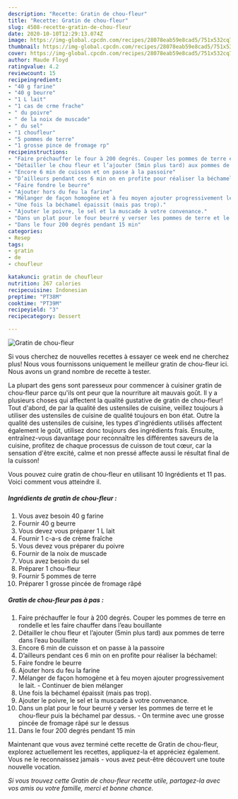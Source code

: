```yaml
---
description: "Recette: Gratin de chou-fleur"
title: "Recette: Gratin de chou-fleur"
slug: 4508-recette-gratin-de-chou-fleur
date: 2020-10-10T12:29:13.074Z
image: https://img-global.cpcdn.com/recipes/28078eab59e8cad5/751x532cq70/gratin-de-chou-fleur-photo-principale-de-la-recette.jpg
thumbnail: https://img-global.cpcdn.com/recipes/28078eab59e8cad5/751x532cq70/gratin-de-chou-fleur-photo-principale-de-la-recette.jpg
cover: https://img-global.cpcdn.com/recipes/28078eab59e8cad5/751x532cq70/gratin-de-chou-fleur-photo-principale-de-la-recette.jpg
author: Maude Floyd
ratingvalue: 4.2
reviewcount: 15
recipeingredient:
- "40 g farine"
- "40 g beurre"
- "1 L lait"
- "1 cas de crme frache"
- " du poivre"
- " de la noix de muscade"
- " du sel"
- "1 choufleur"
- "5 pommes de terre"
- "1 grosse pince de fromage rp"
recipeinstructions:
- "Faire préchauffer le four à 200 degrés. Couper les pommes de terre en rondelle et les faire chauffer dans l’eau bouillante"
- "Détailler le chou fleur et l’ajouter (5min plus tard) aux pommes de terre dans l’eau bouillante"
- "Encore 6 min de cuisson et on passe à la passoire"
- "D’ailleurs pendant ces 6 min on en profite pour réaliser la béchamel:"
- "Faire fondre le beurre"
- "Ajouter hors du feu la farine"
- "Mélanger de façon homogène et à feu moyen ajouter progressivement le lait.  Continuer de bien mélanger"
- "Une fois la béchamel épaissit (mais pas trop)."
- "Ajouter le poivre, le sel et la muscade à votre convenance."
- "Dans un plat pour le four beurré y verser les pommes de terre et le chou-fleur puis la béchamel par dessus.  On termine avec une grosse pincée de fromage râpé sur le dessus"
- "Dans le four 200 degrés pendant 15 min"
categories:
- Resep
tags:
- gratin
- de
- choufleur

katakunci: gratin de choufleur 
nutrition: 267 calories
recipecuisine: Indonesian
preptime: "PT38M"
cooktime: "PT39M"
recipeyield: "3"
recipecategory: Dessert

---
```



![Gratin de chou-fleur](https://img-global.cpcdn.com/recipes/28078eab59e8cad5/751x532cq70/gratin-de-chou-fleur-photo-principale-de-la-recette.jpg)

Si vous cherchez de nouvelles recettes à essayer ce week end ne cherchez plus! Nous vous fournissons uniquement le meilleur gratin de chou-fleur ici. Nous avons un grand nombre de recette à tester.

La plupart des gens sont paresseux pour commencer à cuisiner gratin de chou-fleur parce qu'ils ont peur que la nourriture ait mauvais goût. Il y a plusieurs choses qui affectent la qualité gustative de gratin de chou-fleur! Tout d'abord, de par la qualité des ustensiles de cuisine, veillez toujours à utiliser des ustensiles de cuisine de qualité toujours en bon état. Outre la qualité des ustensiles de cuisine, les types d'ingrédients utilisés affectent également le goût, utilisez donc toujours des ingrédients frais. Ensuite, entraînez-vous davantage pour reconnaître les différentes saveurs de la cuisine, profitez de chaque processus de cuisson de tout cœur, car la sensation d'être excité, calme et non pressé affecte aussi le résultat final de la cuisson!

<!--inarticleads1-->

Vous pouvez cuire gratin de chou-fleur en utilisant 10 Ingrédients et 11 pas. Voici comment vous atteindre il.

##### Ingrédients de gratin de chou-fleur :

1. Vous avez besoin 40 g farine
1. Fournir 40 g beurre
1. Vous devez vous préparer 1 L lait
1. Fournir 1 c-a-s de crème fraîche
1. Vous devez vous préparer  du poivre
1. Fournir  de la noix de muscade
1. Vous avez besoin  du sel
1. Préparer 1 chou-fleur
1. Fournir 5 pommes de terre
1. Préparer 1 grosse pincée de fromage râpé




<!--inarticleads2-->

##### Gratin de chou-fleur pas à pas :

1. Faire préchauffer le four à 200 degrés. Couper les pommes de terre en rondelle et les faire chauffer dans l’eau bouillante
1. Détailler le chou fleur et l’ajouter (5min plus tard) aux pommes de terre dans l’eau bouillante
1. Encore 6 min de cuisson et on passe à la passoire
1. D’ailleurs pendant ces 6 min on en profite pour réaliser la béchamel:
1. Faire fondre le beurre
1. Ajouter hors du feu la farine
1. Mélanger de façon homogène et à feu moyen ajouter progressivement le lait.  - Continuer de bien mélanger
1. Une fois la béchamel épaissit (mais pas trop).
1. Ajouter le poivre, le sel et la muscade à votre convenance.
1. Dans un plat pour le four beurré y verser les pommes de terre et le chou-fleur puis la béchamel par dessus.  - On termine avec une grosse pincée de fromage râpé sur le dessus
1. Dans le four 200 degrés pendant 15 min




<!--inarticleads1-->

<p>
Maintenant que vous avez terminé cette recette de Gratin de chou-fleur, explorez actuellement les recettes, appliquez-la et appréciez également. Vous ne le reconnaissez jamais - vous avez peut-être découvert une toute nouvelle vocation.
</p>

<p>
<i>Si vous trouvez cette Gratin de chou-fleur recette utile, partagez-la avec vos amis ou votre famille, merci et bonne chance.</i>
</p>
